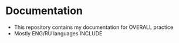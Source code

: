 # Documentation
- This repository contains my documentation for OVERALL practice
- Mostly ENG/RU languages INCLUDE
